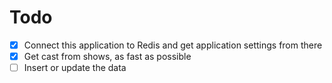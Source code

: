 # Todo

- [x] Connect this application to Redis and get application settings from there
- [x] Get cast from shows, as fast as possible
- [ ] Insert or update the data
